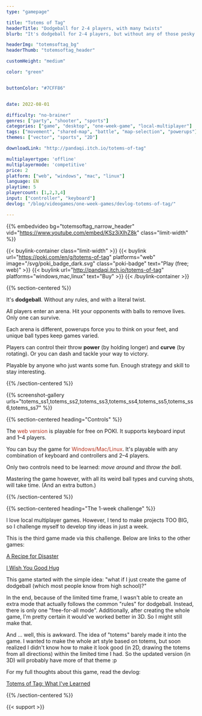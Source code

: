 ```yaml
---
type: "gamepage"

title: "Totems of Tag"
headerTitle: "Dodgeball for 2-4 players, with many twists"
blurb: "It's dodgeball for 2-4 players, but without any of those pesky rules!"

headerImg: "totemsoftag_bg"
headerThumb: "totemsoftag_header"

customHeight: "medium"

color: "green"


buttonColor: "#7CFF86"


date: 2022-08-01

difficulty: "no-brainer"
genres: ["party", "shooter", "sports"]
categories: ["game", "desktop", "one-week-game", "local-multiplayer"]
tags: ["movement", "shared-map", "battle", "map-selection", "powerups"]
themes: ["vector", "sports", "2D"]

downloadLink: "http://pandaqi.itch.io/totems-of-tag"

multiplayertype: 'offline'
multiplayermode: 'competitive'
price: 2
platform: ["web", "windows", "mac", "linux"]
language: EN
playtime: 5
playercount: [1,2,3,4]
input: ["controller", "keyboard"]
devlog: "/blog/videogames/one-week-games/devlog-totems-of-tag/"

---
```


{{% embedvideo bg="totemsoftag_narrow_header" vid="https://www.youtube.com/embed/KSz3iXlhZ8k" class="limit-width" %}}

{{< buylink-container class="limit-width" >}}
{{< buylink url="https://poki.com/en/g/totems-of-tag" platforms="web" image="/svg/poki_badge_dark.svg" class="poki-badge" text="Play (free; web)" >}} 
{{< buylink url="http://pandaqi.itch.io/totems-of-tag" platforms="windows,mac,linux" text="Buy" >}} 
{{< /buylink-container >}}

{{% section-centered %}}

It's **dodgeball**. Without any rules, and with a literal twist.

All players enter an arena. Hit your opponents with balls to remove lives. Only one can survive.

Each arena is different, powerups force you to think on your feet, and unique ball types keep games varied.

Players can control their throw **power** (by holding longer) and **curve** (by rotating). Or you can dash and tackle your way to victory.

Playable by anyone who just wants some fun. Enough strategy and skill to stay interesting.

{{% /section-centered %}}

{{% screenshot-gallery urls="totems_ss1,totems_ss2,totems_ss3,totems_ss4,totems_ss5,totems_ss6,totems_ss7" %}}

{{% section-centered heading="Controls" %}}

The <span style="color:#b8341f;">web version</span> is playable for free on POKI. It supports keyboard input and 1&ndash;4 players.

You can buy the game for <span style="color:#b8341f;">Windows/Mac/Linux</span>. It's playable with any combination of keyboard and controllers and 2&ndash;4 players.

Only two controls need to be learned: <em>move around</em> and <em>throw the ball</em>.

Mastering the game however, with all its weird ball types and curving shots, will take time. (And an extra button.)

{{% /section-centered %}}

{{% section-centered heading="The 1-week challenge" %}}

I love local multiplayer games. However, I tend to make projects TOO BIG, so I challenge myself to develop tiny ideas in just a week.

This is the third game made via this challenge. Below are links to the other games:

[A Recipe for Disaster](https://pandaqi.com/a-recipe-for-disaster)

[I Wish You Good Hug](https://pandaqi.com/i-wish-you-good-hug)

This game started with the simple idea: "what if I just create the game of dodgeball (which most people know from high school)?"

In the end, because of the limited time frame, I wasn't able to create an extra mode that actually follows the common "rules" for dodgeball. Instead, there is only one "free-for-all mode". Additionally, after creating the whole game, I'm pretty certain it would've worked better in 3D. So I might still make that.

And ... well, this is awkward. The idea of "totems" barely made it into the game. I wanted to make the whole art style based on totems, but soon realized I didn't know how to make it look good (in 2D, drawing the totems from all directions) within the limited time I had. So the updated version (in 3D) will probably have more of that theme :p

For my full thoughts about this game, read the devlog: 

[Totems of Tag: What I've Learned](/blog/videogames/one-week-games/devlog-totems-of-tag)

{{% /section-centered %}}

{{< support >}}